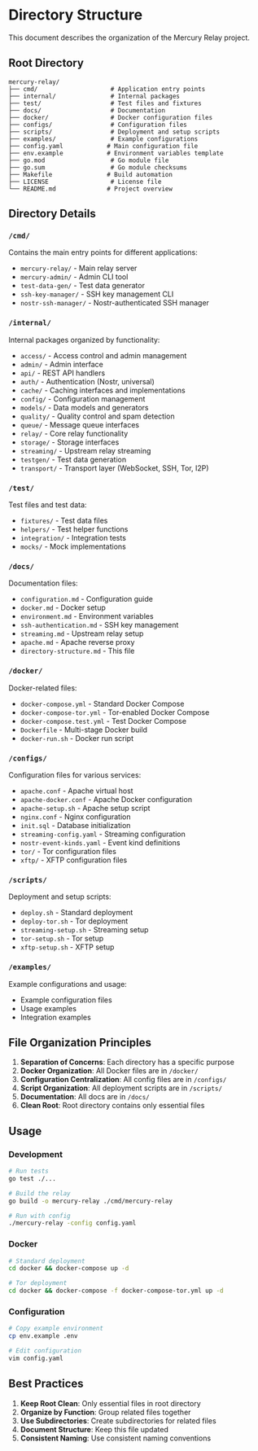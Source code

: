 # Directory Structure

This document describes the organization of the Mercury Relay project.

## Root Directory

```
mercury-relay/
├── cmd/                    # Application entry points
├── internal/               # Internal packages
├── test/                   # Test files and fixtures
├── docs/                   # Documentation
├── docker/                 # Docker configuration files
├── configs/                # Configuration files
├── scripts/                # Deployment and setup scripts
├── examples/               # Example configurations
├── config.yaml            # Main configuration file
├── env.example            # Environment variables template
├── go.mod                  # Go module file
├── go.sum                  # Go module checksums
├── Makefile               # Build automation
├── LICENSE                 # License file
└── README.md              # Project overview
```

## Directory Details

### `/cmd/`
Contains the main entry points for different applications:
- `mercury-relay/` - Main relay server
- `mercury-admin/` - Admin CLI tool
- `test-data-gen/` - Test data generator
- `ssh-key-manager/` - SSH key management CLI
- `nostr-ssh-manager/` - Nostr-authenticated SSH manager

### `/internal/`
Internal packages organized by functionality:
- `access/` - Access control and admin management
- `admin/` - Admin interface
- `api/` - REST API handlers
- `auth/` - Authentication (Nostr, universal)
- `cache/` - Caching interfaces and implementations
- `config/` - Configuration management
- `models/` - Data models and generators
- `quality/` - Quality control and spam detection
- `queue/` - Message queue interfaces
- `relay/` - Core relay functionality
- `storage/` - Storage interfaces
- `streaming/` - Upstream relay streaming
- `testgen/` - Test data generation
- `transport/` - Transport layer (WebSocket, SSH, Tor, I2P)

### `/test/`
Test files and test data:
- `fixtures/` - Test data files
- `helpers/` - Test helper functions
- `integration/` - Integration tests
- `mocks/` - Mock implementations

### `/docs/`
Documentation files:
- `configuration.md` - Configuration guide
- `docker.md` - Docker setup
- `environment.md` - Environment variables
- `ssh-authentication.md` - SSH key management
- `streaming.md` - Upstream relay setup
- `apache.md` - Apache reverse proxy
- `directory-structure.md` - This file

### `/docker/`
Docker-related files:
- `docker-compose.yml` - Standard Docker Compose
- `docker-compose-tor.yml` - Tor-enabled Docker Compose
- `docker-compose.test.yml` - Test Docker Compose
- `Dockerfile` - Multi-stage Docker build
- `docker-run.sh` - Docker run script

### `/configs/`
Configuration files for various services:
- `apache.conf` - Apache virtual host
- `apache-docker.conf` - Apache Docker configuration
- `apache-setup.sh` - Apache setup script
- `nginx.conf` - Nginx configuration
- `init.sql` - Database initialization
- `streaming-config.yaml` - Streaming configuration
- `nostr-event-kinds.yaml` - Event kind definitions
- `tor/` - Tor configuration files
- `xftp/` - XFTP configuration files

### `/scripts/`
Deployment and setup scripts:
- `deploy.sh` - Standard deployment
- `deploy-tor.sh` - Tor deployment
- `streaming-setup.sh` - Streaming setup
- `tor-setup.sh` - Tor setup
- `xftp-setup.sh` - XFTP setup

### `/examples/`
Example configurations and usage:
- Example configuration files
- Usage examples
- Integration examples

## File Organization Principles

1. **Separation of Concerns**: Each directory has a specific purpose
2. **Docker Organization**: All Docker files are in `/docker/`
3. **Configuration Centralization**: All config files are in `/configs/`
4. **Script Organization**: All deployment scripts are in `/scripts/`
5. **Documentation**: All docs are in `/docs/`
6. **Clean Root**: Root directory contains only essential files

## Usage

### Development
```bash
# Run tests
go test ./...

# Build the relay
go build -o mercury-relay ./cmd/mercury-relay

# Run with config
./mercury-relay -config config.yaml
```

### Docker
```bash
# Standard deployment
cd docker && docker-compose up -d

# Tor deployment
cd docker && docker-compose -f docker-compose-tor.yml up -d
```

### Configuration
```bash
# Copy example environment
cp env.example .env

# Edit configuration
vim config.yaml
```

## Best Practices

1. **Keep Root Clean**: Only essential files in root directory
2. **Organize by Function**: Group related files together
3. **Use Subdirectories**: Create subdirectories for related files
4. **Document Structure**: Keep this file updated
5. **Consistent Naming**: Use consistent naming conventions

